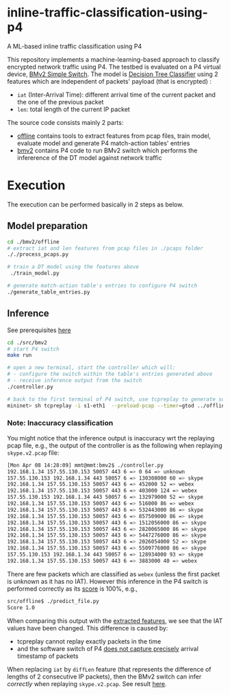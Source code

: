 # inline-traffic-classification-using-p4
A ML-based inline traffic classification using P4

This repository implements a machine-learning-based approach to classify encrypted network traffic using P4. The testbed is evaluated on a P4 virtual device, [BMv2 Simple Switch](https://github.com/p4lang/behavioral-model/blob/main/docs/simple_switch.md). The model is [Decision Tree Classifier](https://scikit-learn.org/stable/modules/generated/sklearn.tree.DecisionTreeClassifier.html) using 2 features which are independent of packets' payload (that is encrypted) :

- `iat` (Inter-Arrival Time): different arrival time of the current packet and the one of the previous packet
- `len`: total length of the current IP packet

The source code consists mainly 2 parts:

- [offline](./src/offline) contains tools to extract features from pcap files, train model, evaluate model and generate P4 match-action tables' entries
- [bmv2](./src/bmv2) contains P4 code to run BMv2 switch which performs the infererence of the DT model against network traffic



# Execution

The execution can be performed basically in 2 steps as below.

## Model preparation

```bash
cd ./bmv2/offline
# extract iat and len features from pcap files in ./pcaps folder
././process_pcaps.py

# train a DT model using the features above
 ./train_model.py

# generate match-action table's entries to configure P4 switch
./generate_table_entries.py 
```

## Inference

See prerequisites [here](./src/bmv2#prerequisite)

```bash
cd ./src/bmv2
# start P4 switch
make run

# open a new terminal, start the controller which will:
# - configure the switch within the table's entries generated above
# - receive inference output from the switch
./controller.py

# back to the first terminal of P4 switch, use tcpreplay to generate some traffic
mininet> sh tcpreplay -i s1-eth1  --preload-pcap --timer=gtod ../offline/pcaps/skype.v2.pcap
```

### Note: Inaccuracy classification
You might notice that the inference output is inaccuracy wrt the replaying pcap file, e.g., the output of the controller is as the following when replaying `skype.v2.pcap` file:

```bash
[Mon Apr 08 14:28:09] mmt@mmt:bmv2$ ./controller.py 
192.168.1.34 157.55.130.153 50057 443 6 => 0 64 => unknown
157.55.130.153 192.168.1.34 443 50057 6 => 130308000 60 => skype
192.168.1.34 157.55.130.153 50057 443 6 => 452000 52 => webex
192.168.1.34 157.55.130.153 50057 443 6 => 403000 124 => webex
157.55.130.153 192.168.1.34 443 50057 6 => 132979000 52 => skype
192.168.1.34 157.55.130.153 50057 443 6 => 516000 86 => webex
192.168.1.34 157.55.130.153 50057 443 6 => 532443000 86 => skype
192.168.1.34 157.55.130.153 50057 443 6 => 857509000 86 => skype
192.168.1.34 157.55.130.153 50057 443 6 => 1512056000 86 => skype
192.168.1.34 157.55.130.153 50057 443 6 => 2820065000 86 => skype
192.168.1.34 157.55.130.153 50057 443 6 => 5447276000 86 => skype
192.168.1.34 157.55.130.153 50057 443 6 => 2026054000 52 => skype
192.168.1.34 157.55.130.153 50057 443 6 => 5509776000 86 => skype
157.55.130.153 192.168.1.34 443 50057 6 => 128934000 93 => skype
192.168.1.34 157.55.130.153 50057 443 6 => 3883000 40 => webex
```

There are few packets which are classified as `webex` (unless the first packet is unknown as it has no IAT).
However this inference in the P4 switch is performed correctly as its [score](https://scikit-learn.org/stable/modules/generated/sklearn.tree.DecisionTreeClassifier.html#sklearn.tree.DecisionTreeClassifier.score) is 100%, e.g.,
```bash
src/offline$ ./predict_file.py 
Score 1.0
```

When comparing this output with the [extracted features](./src/offline/pcaps/skype.v2.csv), we see that the IAT values have been changed. This difference is caused by:
- tcpreplay cannot replay exactly packets in the time
- and the software switch of P4 [does not capture precisely](https://github.com/p4lang/behavioral-model/blob/main/docs/simple_switch.md#bmv2-timestamp-implementation-notes) arrival timestamp of packets



When replacing `iat` by `diffLen` feature (that represents the difference of lengths of 2 consecutive IP packets), then the BMv2 switch can infer *correctly* when replaying `skype.v2.pcap`. See result [here](https://github.com/Montimage/inline-traffic-classification-using-p4/tree/replace-iat-by-diffLen?tab=readme-ov-file#inference).
